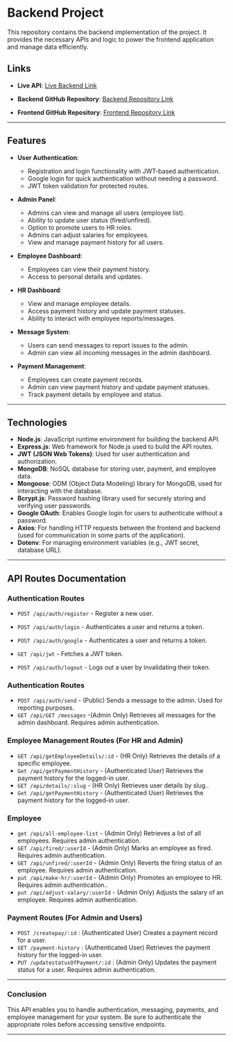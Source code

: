 # Backend Project  

This repository contains the backend implementation of the project. It provides the necessary APIs and logic to power the frontend application and manage data efficiently.  

## Links  
- **Live API**: [Live Backend Link](https://reliable-eclair-d8edc7.netlify.app/)  

- **Backend GitHub Repository**: [Backend Repository Link](https://github.com/Programming-Hero-Web-Course4/b10a12-server-side-kawsar334)  
- **Frontend GitHub Repository**: [Frontend Repository Link](https://github.com/Programming-Hero-Web-Course4/b10a12-client-side-kawsar334)  
---

## Features

- **User Authentication**: 
  - Registration and login functionality with JWT-based authentication.
  - Google login for quick authentication without needing a password.
  - JWT token validation for protected routes.

- **Admin Panel**:
  - Admins can view and manage all users (employee list).
  - Ability to update user status (fired/unfired).
  - Option to promote users to HR roles.
  - Admins can adjust salaries for employees.
  - View and manage payment history for all users.

- **Employee Dashboard**:
  - Employees can view their payment history.
  - Access to personal details and updates.

- **HR Dashboard**:
  - View and manage employee details.
  - Access payment history and update payment statuses.
  - Ability to interact with employee reports/messages.

- **Message System**:
  - Users can send messages to report issues to the admin.
  - Admin can view all incoming messages in the admin dashboard.

- **Payment Management**:
  - Employees can create payment records.
  - Admin can view payment history and update payment statuses.
  - Track payment details by employee and status.


---

## Technologies

- **Node.js**: JavaScript runtime environment for building the backend API.
- **Express.js**: Web framework for Node.js used to build the API routes.
- **JWT (JSON Web Tokens)**: Used for user authentication and authorization.
- **MongoDB**: NoSQL database for storing user, payment, and employee data.
- **Mongoose**: ODM (Object Data Modeling) library for MongoDB, used for interacting with the database.
- **Bcrypt.js**: Password hashing library used for securely storing and verifying user passwords.
- **Google OAuth**: Enables Google login for users to authenticate without a password.
- **Axios**: For handling HTTP requests between the frontend and backend (used for communication in some parts of the application).
- **Dotenv**: For managing environment variables (e.g., JWT secret, database URL).

---

## API Routes Documentation 
### Authentication Routes  

- `POST /api/auth/register` - Register a new user.  
- `POST /api/auth/login` -  Authenticates a user and returns a token. 
- `POST /api/auth/google` -  Authenticates a user and returns a token. 

- `GET /api/jwt` -  Fetches a JWT token.
- `POST /api/auth/logout` -  Logs out a user by invalidating their token. 

### Authentication Routes  

- `POST /api/auth/send` -  (Public) Sends a message to the admin. Used for reporting purposes.  
- `GET /api/GET /messages` -(Admin Only) Retrieves all messages for the admin dashboard. Requires admin authentication.




### Employee Management Routes (For HR and Admin) 
- `GET /api/getEmployeeDetails/:id` - (HR Only) Retrieves the details of a specific employee. 
- `Get /api/getPaymentHistory` -  (Authenticated User) Retrieves the payment history for the logged-in user.
- `GET /api/details/:slug` - (HR Only) Retrieves user details by slug.. 
- `Get /api/getPaymentHistory` -  (Authenticated User) Retrieves the payment history for the logged-in user.
### Employee   
- `get /api/all-employee-list` -  (Admin Only) Retrieves a list of all employees. Requires admin authentication.  
- `GET /api/fired/:userId` - (Admin Only) Marks an employee as fired. Requires admin authentication. 
- `GET /api/unfired/:userId` - (Admin Only) Reverts the firing status of an employee. Requires admin authentication.
- `put /api/make-hr/:userId` - (Admin Only) Promotes an employee to HR. Requires admin authentication.. 
- `put /api/adjust-salary/:userId` - (Admin Only) Adjusts the salary of an employee. Requires admin authentication.
### Payment Routes (For Admin and Users)
- `POST /createpay/:id` : (Authenticated User) Creates a payment record for a user.
- `GET /payment-history` : (Authenticated User) Retrieves the payment history for the logged-in user.
- `PUT /updatestatusOfPayment/:id` : (Admin Only) Updates the payment status for a user. Requires admin authentication.
---
### Conclusion

This API enables you to handle authentication, messaging, payments, and employee management for your system. Be sure to authenticate the appropriate roles before accessing sensitive endpoints.


---
